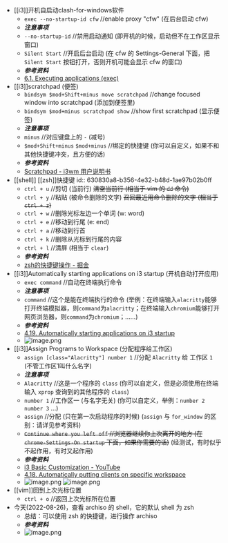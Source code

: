 - [[i3]]开机自启动clash-for-windows软件
  * `exec --no-startup-id cfw` //enable proxy "cfw" (在后台启动 cfw)
  * ***注意事项***
  * `--no-startup-id` //禁用启动通知 (即开机的时候，启动但不在工作区显示窗口)
  * `Silent Start` //开启后台启动 (在 cfw 的 Settings-General 下面，把 `Silent Start` 按钮打开，否则开机可能会显示 cfw 的窗口)
  * ***参考资料***
  * [6.1. Executing applications (exec)](https://i3wm.org/docs/userguide.html#exec)
- [[i3]]scratchpad (便签)
  * `bindsym $mod+Shift+minus move scratchpad` //change focused window into scratchpad (添加到便签里)
  * `bindsym $mod+minus scratchpad show` //show first scratchpad (显示便签)
  * ***注意事项***
  * `minus` //对应键盘上的 `-` (减号)
  * `$mod+Shift+minus` `$mod+minus` //绑定的快捷键 (你可以自定义，如果不和其他快捷键冲突，且方便的话)
  * ***参考资料***
  * [Scratchpad - i3wm 用户说明书](https://zjuyk.site/i3wm-userguide-zh/%E5%91%BD%E4%BB%A4%E5%88%97%E8%A1%A8/Scratchpad.html)
- [[shell]] [[zsh]]快捷键
  id:: 630830a8-b356-4e32-b48d-1ae97b02b0ff
  * `ctrl + u` //剪切 (当前行) ~~清空当前行 (相当于 vim 的 `dd` 命令)~~
  * `ctrl + y` //粘贴 (被命令删除的文字) ~~召回最近用命令删除的文字 (相当于 `ctrl + z`)~~
  * `ctrl + w` //删除光标左边一个单词 (w: word)
  * `ctrl + e` //移动到行尾 (e: end)
  * `ctrl + a` //移动到行首
  * `ctrl + k` //删除从光标到行尾的内容
  * `ctrl + l` //清屏 (相当于 `clear`)
  * ***参考资料***
  * [zsh的快捷键操作 - 掘金](https://juejin.cn/post/7045572070368870408)
- [[i3]]Automatically starting applications on i3 startup (开机自动打开应用)
  * `exec command` //自动在终端执行命令
  * ***注意事项***
  * `command` //这个是能在终端执行的命令 (举例：在终端输入`alacritty`能够打开终端模拟器，则`command`为`alacritty`；在终端输入`chromium`能够打开网页浏览器，则`command`为`chromium`；……)
  * ***参考资料***
  * [4.19. Automatically starting applications on i3 startup](https://i3wm.org/docs/userguide.html#_automatically_starting_applications_on_i3_startup)
  * ![image.png](../assets/image_1661505123398_0.png)
- [[i3]]Assign Programs to Workspace (分配程序给工作区)
  * `assign [class="Alacritty"] number 1` //分配 `Alacritty` 给 工作区 `1` (不管工作区1叫什么名字)
  * ***注意事项***
  * `Alacritty` //这是一个程序的 `class` (你可以自定义，但是必须使用在终端输入 `xprop` 查询到的其他程序的 `class`)
  * `number 1` //工作区一 (与名字无关) (你可以自定义，举例：`number 2` `number 3` ...)
  * `assign` //分配 (只在第一次启动程序的时候) (`assign` 与 `for_window` 的区别：请详见参考资料)
  * ~~`Continue where you left off` //浏览器继续你上次离开的地方 (在 `chrome-Settings-On startup` 下面，如果你需要的话)~~ (经测试，有时似乎不起作用，有时又起作用)
  * ***参考资料***
  * [i3 Basic Customization - YouTube](https://www.youtube.com/watch?v=lvLExb1SUzM&ab_channel=EF-LinuxMadeSimple)
  * [4.18. Automatically putting clients on specific workspace](https://i3wm.org/docs/userguide.html#assign_workspace)
  * ![image.png](../assets/image_1661510403963_0.png)
  ![image.png](../assets/image_1661519327603_0.png)
- [[vim]]回到上次光标位置
  * `ctrl + o` //返回上次光标所在位置
- 今天(2022-08-26)，查看 archiso 的 shell，它的默认 shell 为 zsh 
  * 总结：可以使用 zsh 的快捷键，进行操作 archiso
  * ***参考资料***
  * ![image.png](../assets/image_1661527045171_0.png)